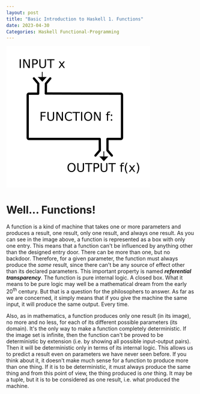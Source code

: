 ```yaml
---
layout: post
title: "Basic Introduction to Haskell 1. Functions"
date: 2023-04-30
Categories: Haskell Functional-Programming
---
```

![Haskell logo](/docs/assets/images/Function_machine2.svg)

# Well... Functions!

A function is a kind of machine that takes one or more parameters and produces a result, one result, only one result, and always one result. As you can see in the image above, a function is represented as a box with only one entry. This means that a function can't be influenced by anything other than the designed entry door. There can be more than one, but no backdoor. Therefore, for a given parameter, the function must always produce the _same_ result, since there can't be any source of effect other than its declared parameters. This important property is named **_referential transparency_**. The function is pure internal logic. A closed box. What it means to be pure logic may well be a mathematical dream from the early 20<sup>th</sup> century. But that is a question for the philosophers to answer. As far as we are concerned, it simply means that if you give the machine the same input, it will produce the same output. Every time.

Also, as in mathematics, a function produces only one result (in its image), no more and no less, for each of its different possible parameters (its domain). It's the only way to make a function completely deterministic. If the image set is infinite, then the function can't be proved to be deterministic by extension (i.e. by showing all possible input-output pairs). Then it will be deterministic only in terms of its internal logic. This allows us to predict a result even on parameters we have never seen before. If you think about it, it doesn't make much sense for a function to produce more than one thing. If it is to be deterministic, it must always produce the same thing and from this point of view, the thing produced is _one_ thing. It may be a tuple, but it is to be considered as one result, i.e. what produced the machine.
